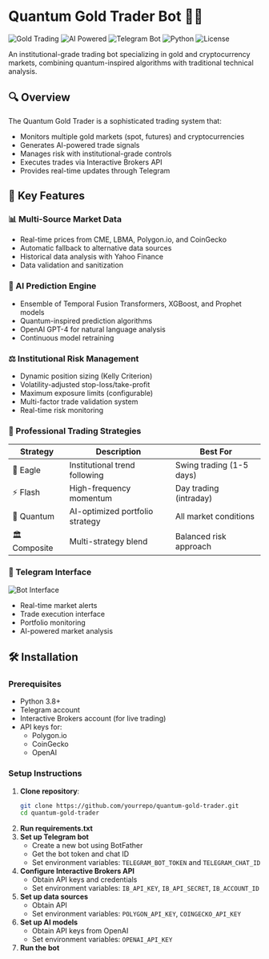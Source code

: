 # Quantum Gold Trader Bot 🏦🚀

![Gold Trading](https://img.shields.io/badge/Market-Gold-yellow)
![AI Powered](https://img.shields.io/badge/AI-Powered-blue)
![Telegram Bot](https://img.shields.io/badge/Platform-Telegram-26A5E4)
![Python](https://img.shields.io/badge/Python-3.8+-blue)
![License](https://img.shields.io/badge/License-MIT-green)

An institutional-grade trading bot specializing in gold and cryptocurrency markets, combining quantum-inspired algorithms with traditional technical analysis.

## 🔍 Overview

The Quantum Gold Trader is a sophisticated trading system that:
- Monitors multiple gold markets (spot, futures) and cryptocurrencies
- Generates AI-powered trade signals
- Manages risk with institutional-grade controls
- Executes trades via Interactive Brokers API
- Provides real-time updates through Telegram

## 🌟 Key Features

### 📊 Multi-Source Market Data
- Real-time prices from CME, LBMA, Polygon.io, and CoinGecko
- Automatic fallback to alternative data sources
- Historical data analysis with Yahoo Finance
- Data validation and sanitization

### 🧠 AI Prediction Engine
- Ensemble of Temporal Fusion Transformers, XGBoost, and Prophet models
- Quantum-inspired prediction algorithms
- OpenAI GPT-4 for natural language analysis
- Continuous model retraining

### ⚖️ Institutional Risk Management
- Dynamic position sizing (Kelly Criterion)
- Volatility-adjusted stop-loss/take-profit
- Maximum exposure limits (configurable)
- Multi-factor trade validation system
- Real-time risk monitoring

### 💱 Professional Trading Strategies
| Strategy | Description | Best For |
|----------|-------------|----------|
| 🦅 Eagle | Institutional trend following | Swing trading (1-5 days) |
| ⚡ Flash | High-frequency momentum | Day trading (intraday) |
| 🌌 Quantum | AI-optimized portfolio strategy | All market conditions |
| 🏛 Composite | Multi-strategy blend | Balanced risk approach |

### 📱 Telegram Interface
![Bot Interface](docs/images/bot_interface.png)
- Real-time market alerts
- Trade execution interface
- Portfolio monitoring
- AI-powered market analysis

## 🛠 Installation

### Prerequisites
- Python 3.8+
- Telegram account
- Interactive Brokers account (for live trading)
- API keys for:
  - Polygon.io
  - CoinGecko
  - OpenAI

### Setup Instructions

1. **Clone repository**:
   ```bash
   git clone https://github.com/yourrepo/quantum-gold-trader.git
   cd quantum-gold-trader
   ```
2. **Run requirements.txt**
3. **Set up Telegram bot**
   - Create a new bot using BotFather
   - Get the bot token and chat ID
   - Set environment variables: `TELEGRAM_BOT_TOKEN` and `TELEGRAM_CHAT_ID`
4. **Configure Interactive Brokers API**
   - Obtain API keys and credentials
   - Set environment variables: `IB_API_KEY`, `IB_API_SECRET`, `IB_ACCOUNT_ID`
5. **Set up data sources**
   - Obtain API
   - Set environment variables: `POLYGON_API_KEY`, `COINGECKO_API_KEY`
6. **Set up AI models**
   - Obtain API keys from OpenAI
   - Set environment variables: `OPENAI_API_KEY`
7. **Run the bot**